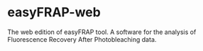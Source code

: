 # easyFRAP-web
The web edition of easyFRAP tool. A software for the analysis of Fluorescence Recovery After Photobleaching data.
